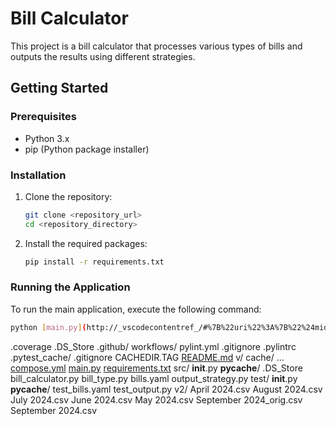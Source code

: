 # Bill Calculator

This project is a bill calculator that processes various types of bills and outputs the results using different strategies.

## Getting Started

### Prerequisites

- Python 3.x
- pip (Python package installer)

### Installation

1. Clone the repository:
    ```sh
    git clone <repository_url>
    cd <repository_directory>
    ```

2. Install the required packages:
    ```sh
    pip install -r requirements.txt
    ```

### Running the Application

To run the main application, execute the following command:
```sh
python [main.py](http://_vscodecontentref_/#%7B%22uri%22%3A%7B%22%24mid%22%3A1%2C%22path%22%3A%22%2Fusr%2Fsrc%2Fapp%2Fmain.py%22%2C%22scheme%22%3A%22vscode-remote%22%2C%22authority%22%3A%22attached-container%2B7b22636f6e7461696e65724e616d65223a222f707974686f6e5f6170705f6d6f6e74686c79222c2273657474696e6773223a226465736b746f702d6c696e7578227d7d%22%7D%7D)
```

.coverage
.DS_Store
.github/
    workflows/
        pylint.yml
.gitignore
.pylintrc
.pytest_cache/
    .gitignore
    CACHEDIR.TAG
[README.md](http://_vscodecontentref_/#%7B%22uri%22%3A%7B%22%24mid%22%3A1%2C%22path%22%3A%22%2Fusr%2Fsrc%2Fapp%2FREADME.md%22%2C%22scheme%22%3A%22vscode-remote%22%2C%22authority%22%3A%22attached-container%2B7b22636f6e7461696e65724e616d65223a222f707974686f6e5f6170705f6d6f6e74686c79222c2273657474696e6773223a226465736b746f702d6c696e7578227d7d%22%7D%7D)
v/
    cache/
        ...
[compose.yml](http://_vscodecontentref_/#%7B%22uri%22%3A%7B%22%24mid%22%3A1%2C%22path%22%3A%22%2Fusr%2Fsrc%2Fapp%2Fcompose.yml%22%2C%22scheme%22%3A%22vscode-remote%22%2C%22authority%22%3A%22attached-container%2B7b22636f6e7461696e65724e616d65223a222f707974686f6e5f6170705f6d6f6e74686c79222c2273657474696e6773223a226465736b746f702d6c696e7578227d7d%22%7D%7D)
[main.py](http://_vscodecontentref_/#%7B%22uri%22%3A%7B%22%24mid%22%3A1%2C%22path%22%3A%22%2Fusr%2Fsrc%2Fapp%2Fmain.py%22%2C%22scheme%22%3A%22vscode-remote%22%2C%22authority%22%3A%22attached-container%2B7b22636f6e7461696e65724e616d65223a222f707974686f6e5f6170705f6d6f6e74686c79222c2273657474696e6773223a226465736b746f702d6c696e7578227d7d%22%7D%7D)
[requirements.txt](http://_vscodecontentref_/#%7B%22uri%22%3A%7B%22%24mid%22%3A1%2C%22path%22%3A%22%2Fusr%2Fsrc%2Fapp%2Frequirements.txt%22%2C%22scheme%22%3A%22vscode-remote%22%2C%22authority%22%3A%22attached-container%2B7b22636f6e7461696e65724e616d65223a222f707974686f6e5f6170705f6d6f6e74686c79222c2273657474696e6773223a226465736b746f702d6c696e7578227d7d%22%7D%7D)
src/
    __init__.py
    __pycache__/
    .DS_Store
    bill_calculator.py
    bill_type.py
    bills.yaml
    output_strategy.py
test/
    __init__.py
    __pycache__/
    test_bills.yaml
    test_output.py
v2/
    April 2024.csv
    August 2024.csv
    July 2024.csv
    June 2024.csv
    May 2024.csv
    September 2024_orig.csv
    September 2024.csv